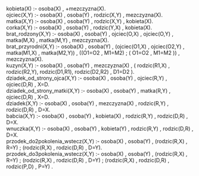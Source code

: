 kobieta(X) :- osoba(X) , \+mezczyzna(X).<br>
ojciec(X,Y) :- osoba(X) , osoba(Y) , rodzic(X,Y) , mezczyzna(X).<br>
matka(X,Y) :- osoba(X) , osoba(Y) , rodzic(X,Y) , kobieta(X).<br>
corka(X,Y) :- osoba(X) , osoba(Y) , rodzic(Y,X) , kobieta(X).<br>
brat_rodzony(X,Y) :- osoba(X) , osoba(Y) , ojciec(O,X) , ojciec(O,Y) , matka(M,X) , matka(M,Y) , mezczyzna(X).<br>
brat_przyrodni(X,Y) :- osoba(X) , osoba(Y) , (ojciec(O1,X) , ojciec(O2,Y) , matka(M1,X) , matka(M2,Y)) , ((O1=O2 , M1\=M2) ; ( O1\=O2 , M1=M2 )) , mezczyzna(X).<br>
kuzyn(X,Y) :- osoba(X) , osoba(Y) , mezczyzna(X) , ( rodzic(R1,X) , rodzic(R2,Y), rodzic(D1,R1), rodzic(D2,R2) , D1=D2 ).<br>
dziadek_od_strony_ojca(X,Y) :- osoba(X) , osoba(Y) , ojciec(R,Y) , ojciec(D,R) , X=D.<br>
dziadek_od_strony_matki(X,Y) :- osoba(X) , osoba(Y) , matka(R,Y) , ojciec(D,R) , X=D.<br>
dziadek(X,Y) :- osoba(X) , osoba(Y) , mezczyzna(X) , rodzic(R,Y) , rodzic(D,R) , D=X.<br>
babcia(X,Y) :- osoba(X) , osoba(Y) , kobieta(X) , rodzic(R,Y) , rodzic(D,R) , D=X.<br>
wnuczka(X,Y) :- osoba(X) , osoba(Y) , kobieta(Y) , rodzic(R,Y) , rodzic(D,R) , D=X.<br>
przodek_do2pokolenia_wstecz(X,Y) :- osoba(X) , osoba(Y) , (rodzic(R,X) , R=Y) ; (rodzic(R,X) , rodzic(D,R) , D=Y).<br>
przodek_do3pokolenia_wstecz(X,Y) :- osoba(X) , osoba(Y) , (rodzic(R,X) , R=Y) ; (rodzic(R,X) , rodzic(D,R) , D=Y) ; (rodzic(R,X) , rodzic(D,R) , rodzic(P,D) , P=Y) .<br>
